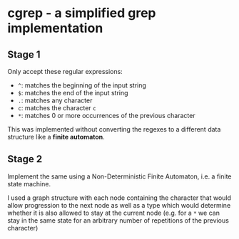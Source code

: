 # cgrep - a simplified grep implementation

## Stage 1

Only accept these regular expressions:

* `^`: matches the beginning of the input string
* `$`: matches the end of the input string
* `.`: matches any character
* `c`: matches the character `c`
* `*`: matches 0 or more occurrences of the previous character

This was implemented without converting the regexes to a different data structure
like a **finite automaton**.

## Stage 2

Implement the same using a Non-Deterministic Finite Automaton, i.e. a finite state
machine.

I used a graph structure with each node containing the character that would allow
progression to the next node as well as a type which would determine whether it
is also allowed to stay at the current node (e.g. for a `*` we can stay in the
same state for an arbitrary number of repetitions of the previous character)
